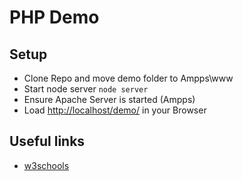 # PHP Demo

## Setup
- Clone Repo and move demo folder to Ampps\www 
- Start node server ```node server```
- Ensure Apache Server is started (Ampps)
- Load [http://localhost/demo/](http://localhost/demo/) in your Browser

## Useful links 

* [w3schools](https://www.w3schools.com/php/)

